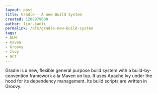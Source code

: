 ```yaml
---
layout: post
title: Gradle - A new Build System
created: 1208979600
author: lior.kanfi
permalink: /alm/gradle-new-build-system
tags:
- ALM
- maven
- Groovy
- Ivvy
- Ant
---
```

<p><span id="thmr_51" class="thmr_call"><span id="thmr_6" class="thmr_call"><p>Gradle is a new, flexible general purpose build system with a build-by-convention framework a la Maven on top. It uses Apache Ivy under the hood for its dependency management. Its build scripts are written in Groovy.</p></span></span></p>
